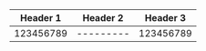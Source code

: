 | Header 1 | Header 2 | Header 3 |
| --------- | --------- | --------- |
| 123456789 | \--------- | 123456789 |
